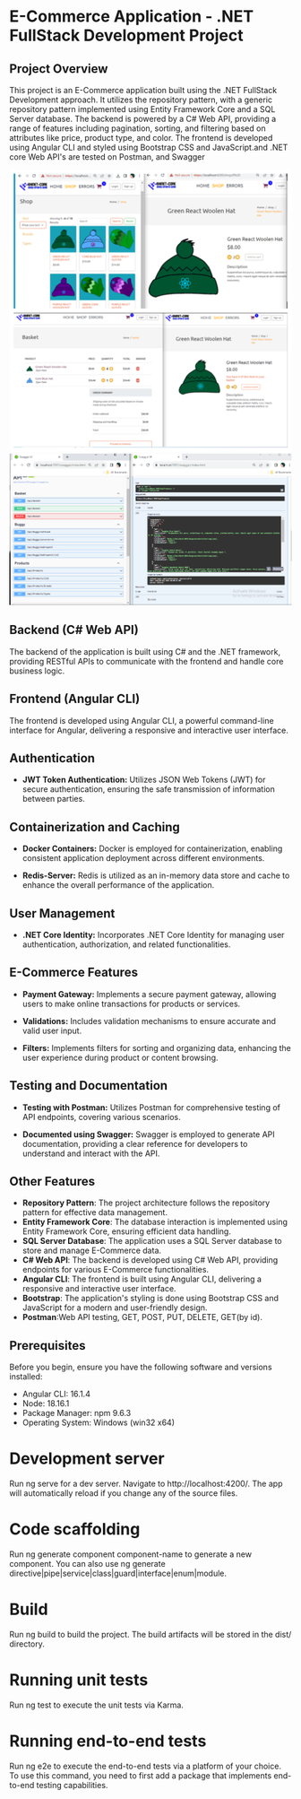 # E-Commerce Application - .NET FullStack Development Project
## Project Overview

This project is an E-Commerce application built using the .NET FullStack Development approach. It utilizes the repository pattern, with a generic repository pattern implemented using Entity Framework Core and a SQL Server database. The backend is powered by a C# Web API, providing a range of features including pagination, sorting, and filtering based on attributes like price, product type, and color. The frontend is developed using Angular CLI and styled using Bootstrap CSS and JavaScript.and .NET core Web API's are tested on Postman, and Swagger

![Project Image](https://github.com/ShraddhaBhure/sbskinet/blob/main/projects_images/skinetbasket.png)
![Project Image2](https://github.com/ShraddhaBhure/sbskinet/blob/main/projects_images/ecom-api's.PNG)

## Backend (C# Web API)

The backend of the application is built using C# and the .NET framework, providing RESTful APIs to communicate with the frontend and handle core business logic.

## Frontend (Angular CLI)

The frontend is developed using Angular CLI, a powerful command-line interface for Angular, delivering a responsive and interactive user interface.

## Authentication

- **JWT Token Authentication:**
  Utilizes JSON Web Tokens (JWT) for secure authentication, ensuring the safe transmission of information between parties.

## Containerization and Caching

- **Docker Containers:**
  Docker is employed for containerization, enabling consistent application deployment across different environments.

- **Redis-Server:**
  Redis is utilized as an in-memory data store and cache to enhance the overall performance of the application.

## User Management

- **.NET Core Identity:**
  Incorporates .NET Core Identity for managing user authentication, authorization, and related functionalities.

## E-Commerce Features

- **Payment Gateway:**
  Implements a secure payment gateway, allowing users to make online transactions for products or services.

- **Validations:**
  Includes validation mechanisms to ensure accurate and valid user input.

- **Filters:**
  Implements filters for sorting and organizing data, enhancing the user experience during product or content browsing.

## Testing and Documentation

- **Testing with Postman:**
  Utilizes Postman for comprehensive testing of API endpoints, covering various scenarios.

- **Documented using Swagger:**
  Swagger is employed to generate API documentation, providing a clear reference for developers to understand and interact with the API.


 ## Other Features

- **Repository Pattern**: The project architecture follows the repository pattern for effective data management.
- **Entity Framework Core**: The database interaction is implemented using Entity Framework Core, ensuring efficient data handling.
- **SQL Server Database**: The application uses a SQL Server database to store and manage E-Commerce data.
- **C# Web API**: The backend is developed using C# Web API, providing endpoints for various E-Commerce functionalities.
- **Angular CLI**: The frontend is built using Angular CLI, delivering a responsive and interactive user interface.
- **Bootstrap**: The application's styling is done using Bootstrap CSS and JavaScript for a modern and user-friendly design.
- **Postman**:Web API testing, GET, POST, PUT, DELETE, GET(by id).

## Prerequisites

Before you begin, ensure you have the following software and versions installed:
- Angular CLI: 16.1.4
- Node: 18.16.1
- Package Manager: npm 9.6.3
- Operating System: Windows (win32 x64)
  
# Development server
Run ng serve for a dev server. Navigate to http://localhost:4200/. The app will automatically reload if you change any of the source files.

# Code scaffolding
Run ng generate component component-name to generate a new component. You can also use ng generate directive|pipe|service|class|guard|interface|enum|module.

# Build
Run ng build to build the project. The build artifacts will be stored in the dist/ directory.

# Running unit tests
Run ng test to execute the unit tests via Karma.

# Running end-to-end tests
Run ng e2e to execute the end-to-end tests via a platform of your choice. To use this command, you need to first add a package that implements end-to-end testing capabilities.

